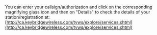 You can enter your callsign/authorization and click on the corresponding magnifying glass icon and then on "Details" to check the details of your station/registration at:  
[http://ca.keybridgewireless.com/tvws/explore/services.xhtml](http://ca.keybridgewireless.com/tvws/explore/services.xhtml)

